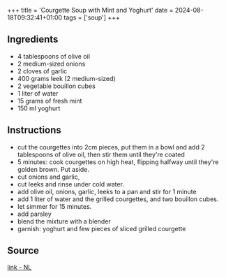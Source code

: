 +++
title = 'Courgette Soup with Mint and Yoghurt'
date = 2024-08-18T09:32:41+01:00
tags = ['soup']
+++

## Ingredients

- 4 tablespoons of olive oil
- 2 medium-sized onions
- 2 cloves of garlic
- 400 grams leek (2 medium-sized)
- 2 vegetable bouillon cubes
- 1 liter of water
- 15 grams of fresh mint
- 150 ml yoghurt

## Instructions

- cut the courgettes into 2cm pieces, put them in a bowl and add 2 tablespoons of olive oil, then stir them until they're coated
- 5 minutes: cook courgettes on high heat, flipping halfway until they're golden brown. Put aside.
- cut onions and garlic,
- cut leeks and rinse under cold water.
- add olive oil, onions, garlic, leeks to a pan and stir for 1 minute
- add 1 liter of water and the grilled courgettes, and two bouillon cubes.
- let simmer for 15 minutes.
- add parsley
- blend the mixture with a blender
- garnish: yoghurt and few pieces of sliced grilled courgette

## Source

[link - NL](https://www.ah.nl/allerhande/recept/R-R1197020/gegrilde-courgettesoep-met-munt-en-yoghurt)
